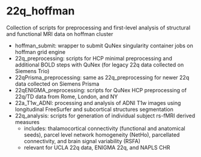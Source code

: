 # 22q_hoffman
Collection of scripts for preprocessing and first-level analysis of structural and functional MRI data on hoffman cluster

* hoffman_submit: wrapper to submit QuNex singularity container jobs on hoffman grid engine 
*  22q_preprocessing: scripts for HCP minimal preprocessing and additional BOLD steps with QuNex (for legacy 22q data collected on Siemens Trio)
* 22qPrisma_preprocessing: same as 22q_preprocessing for newer 22q data collected on Siemens Prisma
* 22qENIGMA_preprocessing: scripts for QuNex HCP preprocessing of 22q/TD data from Rome, London, and NY
* 22a_T1w_ADNI: processing and analysis of ADNI T1w images using longitudinal FreeSurfer and subcortical structures segmentation
* 22q_analysis: scripts for generation of individual subject rs-fMRI derived measures
    * includes: thalamocortical connectivity (functional and anatomical seeds), parcel level network homogeneity (NetHo), parcellated connectivity, and brain signal variability (RSFA)
    * relevant for UCLA 22q data, ENIGMA 22q, and NAPLS CHR
 

